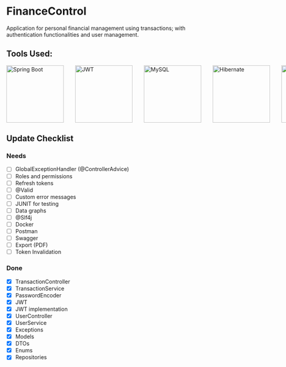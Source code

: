 # FinanceControl
Application for personal financial management using transactions; with authentication functionalities and user management.

## Tools Used:

<div style="display: flex; gap: 30px;">
<img height="150" src="https://github.com/user-attachments/assets/a840e26c-3ba3-46ab-8a40-10022da8cd30" alt="Spring Boot" />
<img height="150" src="https://github.com/user-attachments/assets/32d52b01-65c7-46f9-8983-1bbc8b93ea82" alt="JWT" />
<img height="150" src="https://github.com/user-attachments/assets/63a18483-a813-4593-b5ac-740c88b4c4ad" alt="MySQL" />
<img height="150" src="https://github.com/user-attachments/assets/3b58896e-23c5-47ba-a076-3264b7cce7ad" alt="Hibernate" />
<img height="150" src="https://github.com/user-attachments/assets/f714d4fb-aca7-428a-93bd-a11d4338f77e" alt="Lombok" /> </div>


## Update Checklist
### Needs
- [ ] GlobalExceptionHandler (@ControllerAdvice)
- [ ] Roles and permissions
- [ ] Refresh tokens
- [ ] @Valid
- [ ] Custom error messages
- [ ] JUNIT for testing
- [ ] Data graphs
- [ ] @Slf4j
- [ ] Docker
- [ ] Postman
- [ ] Swagger
- [ ] Export (PDF)
- [ ] Token Invalidation

### Done
- [x] TransactionController
- [x] TransactionService
- [x] PasswordEncoder
- [x] JWT
- [x] JWT implementation
- [x] UserController
- [x] UserService
- [x] Exceptions
- [x] Models
- [x] DTOs
- [x] Enums
- [x] Repositories
